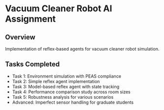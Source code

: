 # Vacuum Cleaner Robot AI Assignment 
 
## Overview 
Implementation of reflex-based agents for vacuum cleaner robot simulation. 
 
## Tasks Completed 
- Task 1: Environment simulation with PEAS compliance 
- Task 2: Simple reflex agent implementation 
- Task 3: Model-based reflex agent with state tracking 
- Task 4: Performance comparison study across room sizes 
- Task 5: Robustness analysis for various scenarios 
- Advanced: Imperfect sensor handling for graduate students 
 
